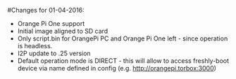 #Changes for 01-04-2016:

* Orange Pi One support
* Initial image aligned to SD card
* Only script.bin for OrangePi PC and Orange Pi One left - since operation is headless. 
* I2P update to .25 version 
* Default operation mode is DIRECT - this will allow to access freshly-boot device via name defined in config (e.g. http://orangepi.torbox:3000)
